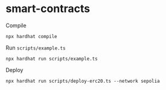 # smart-contracts

Compile

```
npx hardhat compile
```

Run `scripts/example.ts`

```
npx hardhat run scripts/example.ts
```

Deploy

```
npx hardhat run scripts/deploy-erc20.ts --network sepolia
```
